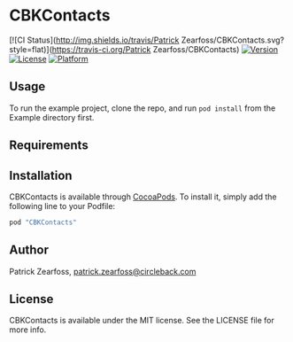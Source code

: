 # CBKContacts

[![CI Status](http://img.shields.io/travis/Patrick Zearfoss/CBKContacts.svg?style=flat)](https://travis-ci.org/Patrick Zearfoss/CBKContacts)
[![Version](https://img.shields.io/cocoapods/v/CBKContacts.svg?style=flat)](http://cocoapods.org/pods/CBKContacts)
[![License](https://img.shields.io/cocoapods/l/CBKContacts.svg?style=flat)](http://cocoapods.org/pods/CBKContacts)
[![Platform](https://img.shields.io/cocoapods/p/CBKContacts.svg?style=flat)](http://cocoapods.org/pods/CBKContacts)

## Usage

To run the example project, clone the repo, and run `pod install` from the Example directory first.

## Requirements

## Installation

CBKContacts is available through [CocoaPods](http://cocoapods.org). To install
it, simply add the following line to your Podfile:

```ruby
pod "CBKContacts"
```

## Author

Patrick Zearfoss, patrick.zearfoss@circleback.com

## License

CBKContacts is available under the MIT license. See the LICENSE file for more info.
